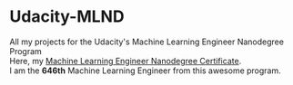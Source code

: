 # Udacity-MLND
All my projects for the Udacity's Machine Learning Engineer Nanodegree Program
<br/>Here, my [Machine Learning Engineer Nanodegree Certificate](https://graduation.udacity.com/confirm/KPJALDDX). 
<br/>I am the **646th** Machine Learning Engineer from this awesome program.
